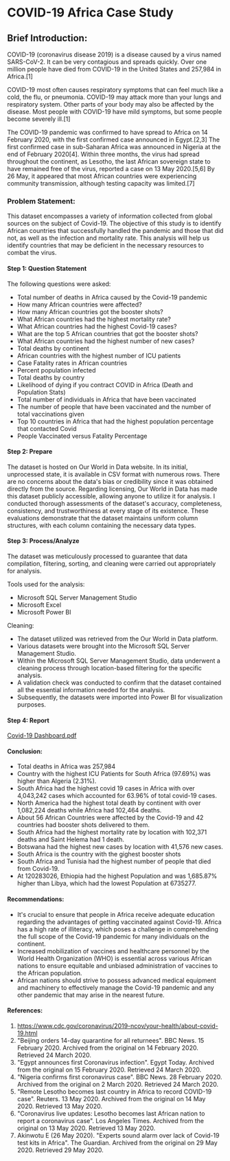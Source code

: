 # COVID-19 Africa Case Study

## Brief Introduction:
COVID-19 (coronavirus disease 2019) is a disease caused by a virus named SARS-CoV-2. It can be very contagious and spreads quickly. Over one million people have died from COVID-19 in the United States and 257,984 in Africa.[1]

COVID-19 most often causes respiratory symptoms that can feel much like a cold, the flu, or pneumonia. COVID-19 may attack more than your lungs and respiratory system. Other parts of your body may also be affected by the disease. Most people with COVID-19 have mild symptoms, but some people become severely ill.[1]

The COVID-19 pandemic was confirmed to have spread to Africa on 14 February 2020, with the first confirmed case announced in Egypt.[2,3] The first confirmed case in sub-Saharan Africa was announced in Nigeria at the end of February 2020[4]. Within three months, the virus had spread throughout the continent, as Lesotho, the last African sovereign state to have remained free of the virus, reported a case on 13 May 2020.[5,6] By 26 May, it appeared that most African countries were experiencing community transmission, although testing capacity was limited.[7] 

### Problem Statement: 
This dataset encompasses a variety of information collected from global sources on the subject of Covid-19. The objective of this study is to identify African countries that successfully handled the pandemic and those that did not, as well as the infection and mortality rate. This analysis will help us identify countries that may be deficient in the necessary resources to combat the virus.

#### Step 1: Question Statement
The following questions were asked:

* Total number of deaths in Africa caused by the Covid-19 pandemic
* How many African countries were affected?
* How many African countries got the booster shots?
* What African countries had the highest mortality rate?
* What African countries had the highest Covid-19 cases?
* What are the top 5 African countries that got the booster shots?
* What African countries had the highest number of new cases?
* Total deaths by continent
* African countries with the highest number of ICU patients
* Case Fatality rates in African countries
* Percent population infected
* Total deaths by country
* Likelihood of dying if you contract COVID in Africa (Death and Population Stats)
* Total number of individuals in Africa that have been vaccinated
* The number of people that have been vaccinated and the number of total vaccinations given
* Top 10 countries in Africa that had the highest population percentage that contacted Covid
* People Vaccinated versus Fatality Percentage

#### Step 2: Prepare
The dataset is hosted on Our World in Data website. In its initial, unprocessed state, it is available in CSV format with numerous rows. There are no concerns about the data's bias or credibility since it was obtained directly from the source. Regarding licensing, Our World in Data has made this dataset publicly accessible, allowing anyone to utilize it for analysis. I conducted thorough assessments of the dataset's accuracy, completeness, consistency, and trustworthiness at every stage of its existence. These evaluations demonstrate that the dataset maintains uniform column structures, with each column containing the necessary data types.

#### Step 3: Process/Analyze
The dataset was meticulously processed to guarantee that data compilation, filtering, sorting, and cleaning were carried out appropriately for analysis.

Tools used for the analysis:

* Microsoft SQL Server Management Studio
* Microsoft Excel
* Microsoft Power BI

Cleaning:

* The dataset utilized was retrieved from the Our World in Data platform.
* Various datasets were brought into the Microsoft SQL Server Management Studio.
* Within the Microsoft SQL Server Management Studio, data underwent a cleaning process through location-based filtering for the specific analysis.
* A validation check was conducted to confirm that the dataset contained all the essential information needed for the analysis.
* Subsequently, the datasets were imported into Power BI for visualization purposes.


#### Step 4: Report
[Covid-19 Dashboard.pdf](https://github.com/Tosyne25/Covid-19-Case-Study-Africa-Edition/files/12836835/Covid-19.Dashboard.pdf)


#### Conclusion:
* Total deaths in Africa was 257,984
* Country with the highest ICU Patients for South Africa (97.69%) was higher than Algeria (2.31%).
* South Africa had the highest covid 19 cases in Africa with over 4,043,242 cases which accounted for  63.96% of total covid-19 cases.
* North America had the highest total death by continent with over 1,082,224 deaths while Africa had 102,464 deaths.
* About 56 African Countries were affected by the Covid-19 and 42 countries had booster shots delivered to them.
* South Africa had the highest mortality rate by location with 102,371 deaths and Saint Helema had 1 death.
* Botswana had the highest new cases by location with 41,576 new cases.
* South Africa is the country with the gighest booster shots
* South Africa and Tunisia had the highest number of people that died from Covid-19.
* At 120283026, Ethiopia had the highest Population and was 1,685.87% higher than Libya, which had the lowest Population at 6735277.

#### Recommendations:
* It's crucial to ensure that people in Africa receive adequate education regarding the advantages of getting vaccinated against Covid-19. Africa has a high rate of illiteracy, which poses a challenge in comprehending the full scope of the Covid-19 pandemic for many individuals on the continent.
* Increased mobilization of vaccines and healthcare personnel by the World Health Organization (WHO) is essential across various African nations to ensure equitable and unbiased administration of vaccines to the African population.
* African nations should strive to possess advanced medical equipment and machinery to effectively manage the Covid-19 pandemic and any other pandemic that may arise in the nearest future.

#### References:
1.  https://www.cdc.gov/coronavirus/2019-ncov/your-health/about-covid-19.html
2.  "Beijing orders 14-day quarantine for all returnees". BBC News. 15 February 2020. Archived from the original on 14 February 2020. Retrieved 24 March 2020.
3.  "Egypt announces first Coronavirus infection". Egypt Today. Archived from the original on 15 February 2020. Retrieved 24 March 2020.
4.  "Nigeria confirms first coronavirus case". BBC News. 28 February 2020. Archived from the original on 2 March 2020. Retrieved 24 March 2020.
5.  "Remote Lesotho becomes last country in Africa to record COVID-19 case". Reuters. 13 May 2020. Archived from the original on 14 May 2020. Retrieved 13 May 2020.
6.  "Coronavirus live updates: Lesotho becomes last African nation to report a coronavirus case". Los Angeles Times. Archived from the original on 13 May 2020. Retrieved 13 May 2020.
7.  Akinwotu E (26 May 2020). "Experts sound alarm over lack of Covid-19 test kits in Africa". The Guardian. Archived from the original on 29 May 2020. Retrieved 29 May 2020.







